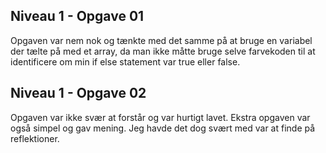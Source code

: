 ## Niveau 1 - Opgave 01

Opgaven var nem nok og tænkte med det samme på at bruge en variabel der tælte på med et array, da man ikke måtte bruge selve farvekoden til at identificere om min if else statement var true eller false.

## Niveau 1 - Opgave 02

Opgaven var ikke svær at forstår og var hurtigt lavet. Ekstra opgaven var også simpel og gav mening. Jeg havde det dog svært med var at finde på reflektioner.


